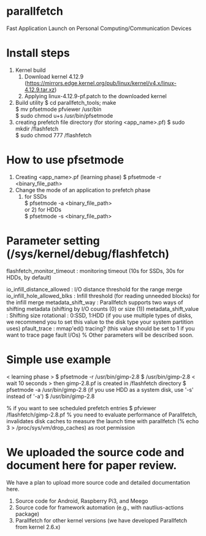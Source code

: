 # parallfetch
Fast Application Launch on Personal Computing/Communication Devices

# Install steps
1. Kernel build
   1) Download kernel 4.12.9 (https://mirrors.edge.kernel.org/pub/linux/kernel/v4.x/linux-4.12.9.tar.xz)
   2) Applying linux-4.12.9-pf.patch to the downloaded kernel
3. Build utility
   $ cd parallfetch_tools; make <br />
   $ mv pfsetmode pfviewer /usr/bin <br />
   $  sudo chmod u+s /usr/bin/pfsetmode <br />
4. creating prefetch file directory (for storing <app_name>.pf)
   $ sudo mkdir /flashfetch <br />
   $ sudo chmod 777 /flashfetch <br />
   
# How to use pfsetmode
1. Creating <app_name>.pf (learning phase)
   $ pfsetmode -r <binary_file_path> <br />
2. Change the mode of an application to prefetch phase
   1) for SSDs <br />
   $ pfsetmode -a <binary_file_path> <br />
   or 2) for HDDs <br />
   $ pfsetmode -s <binary_file_path> <br />

# Parameter setting (/sys/kernel/debug/flashfetch)
   flashfetch_monitor_timeout    : monitoring timeout (10s for SSDs, 30s for HDDs, by default)

   io_infill_distance_allowed    : I/O distance threshold for the range merge
   io_infill_hole_allowed_blks   : Infill threshold (for reading unneeded blocks) for the infill merge
   metadata_shift_way            : Parallfetch supports two ways of shifting metadata (shifting by I/O counts (0) or size (1))
   metadata_shift_value          : Shifting size
   rotational                    : 0:SSD, 1:HDD (if you use multiple types of disks,
                                             we recommend you to set this value to the disk type your system partition uses)
   pfault_trace                  : mmap'ed() tracing? (this value should be set to 1 if you want to trace page fault I/Os)
   % Other parameters will be described soon.
   
# Simple use example
  < learning phase >
  $ pfsetmode -r /usr/bin/gimp-2.8
  $ /usr/bin/gimp-2.8
  < wait 10 seconds > then gimp-2.8.pf is created in /flashfetch directory 
  $ pfsetmode -a /usr/bin/gimp-2.8     (if you use HDD as a system disk, use '-s' instead of '-a')
  $ /usr/bin/gimp-2.8
  
  % if you want to see scheduled prefetch entries
    $ pfviewer /flashfetch/gimp-2.8.pf
  % you need to evaluate performance of Parallfetch, invalidates disk caches to measure the launch time with parallfetch
    (% echo 3 > /proc/sys/vm/drop_caches) as root permission

# We uploaded the source code and document here for paper review.
  We have a plan to upload more source code and detailed documentation here.
  1. Source code for Android, Raspberry Pi3, and Meego
  2. Source code for framework automation (e.g., with nautlius-actions package)
  3. Parallfetch for other kernel versions (we have developed Parallfetch from kernel 2.6.x)
